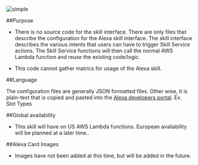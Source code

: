 


![simple](https://cloud.githubusercontent.com/assets/6573380/23096609/d7fcb040-f5d4-11e6-8149-fbdf0bcdb0be.png)



##Purpose
* There is no source code for the skill interface.  There are only files that describe the configuration for the Alexa skill interface.  The skill interface describes the various intents that users can have to trigger Skill Service actions.  The Skill Service functions will then call the normal AWS Lambda function and reuse the existing code/logic.  

* This code cannot gather matrics for usage of the Alexa skill.  

##Language

The configuration files are generally JSON formatted files.  Other wise, it is plain-text that is copied and pasted into the [Alexa developers portal](https://developer.amazon.com/home.html).  Ex. Slot Types


##Global availability
* This skill will have on US AWS Lambda functions.  European availability will be planned at a later time..

##Alexa Card Images
* Images have not been added at this time, but will be added in the future. 